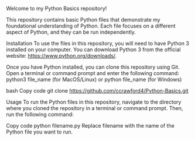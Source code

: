 Welcome to my Python Basics repository!

This repository contains basic Python files that demonstrate my foundational understanding of Python. Each file focuses on a different aspect of Python, and they can be run independently.

Installation
To use the files in this repository, you will need to have Python 3 installed on your computer. You can download Python 3 from the official website: https://www.python.org/downloads/.

Once you have Python installed, you can clone this repository using Git. Open a terminal or command prompt and enter the following command: python3 file_name (for MacOS/Linux) or python file_name (for Windows)

bash
Copy code
git clone https://github.com/ccrawford4/Python-Basics.git


Usage
To run the Python files in this repository, navigate to the directory where you cloned the repository in a terminal or command prompt. Then, run the following command:

Copy code
python filename.py
Replace filename with the name of the Python file you want to run.

